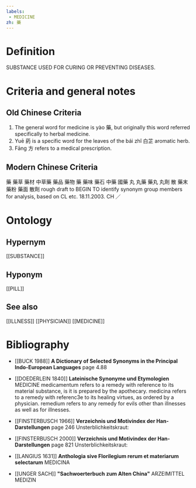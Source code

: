 ```yaml
---
labels: 
 - MEDICINE
zh: 藥
---
```


# Definition
SUBSTANCE USED FOR CURING OR PREVENTING DISEASES.
# Criteria and general notes
## Old Chinese Criteria
1. The general word for medicine is yào 藥, but originally this word referred specifically to herbal medicine.
2. Yuē 葯 is a specific word for the leaves of the bái zhǐ 白芷 aromatic herb.
3. Fāng 方 refers to a medical prescription.
## Modern Chinese Criteria
藥
藥草
藥材
中草藥
藥品
藥物
藥
藥味
藥石
中藥
國藥
丸
丸藥
藥丸
丸劑
散
藥末
藥粉
藥面
散劑
rough draft to BEGIN TO identify synonym group members for analysis, based on CL etc. 18.11.2003. CH ／
# Ontology

## Hypernym
[[SUBSTANCE]]
## Hyponym
[[PILL]]
## See also
[[ILLNESS]]
[[PHYSICIAN]]
[[MEDICINE]]
# Bibliography
- [[BUCK 1988]]
**A Dictionary of Selected Synonyms in the Principal Indo-European Languages** page 4.88

- [[DOEDERLEIN 1840]]
**Lateinische Synonyme und Etymologien** 
MEDICINE
medicamentum  refers to a remedy with reference to its material substance, is it is prepared by the apothecary.
medicina refers to a remedy with referenc3e to its healing virtues, as ordered by a physician.
remedium refers to any remedy for evils other than illnesses as well as for illnesses.
- [[FINSTERBUSCH 1966]]
**Verzeichnis und Motivindex der Han-Darstellungen** page 246
Unsterblichkeitskraut:
- [[FINSTERBUSCH 2000]]
**Verzeichnis und Motivindex der Han-Darstellungen** page 821
Unsterblichkeitskraut:
- [[LANGIUS 1631]]
**Anthologia sive Florilegium rerum et materiarum selectarum** 
MEDICINA
- [[UNGER SACH]]
**"Sachwoerterbuch zum Alten China"** 
ARZEIMITTEL
MEDIZIN